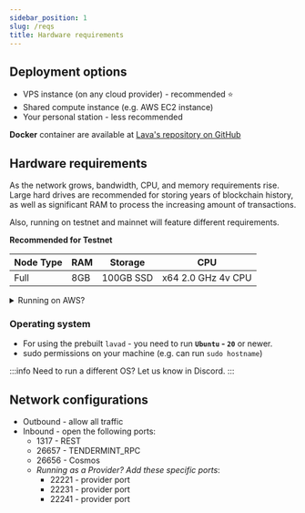 ```yaml
---
sidebar_position: 1
slug: /reqs
title: Hardware requirements
---
```


## Deployment options
- VPS instance (on any cloud provider) - recommended ⭐️
- Shared compute instance (e.g. AWS EC2 instance)
- Your personal station - less recommended

**Docker** container are available at [Lava's repository on GitHub](https://github.com/lavanet/lava/tree/main/docker)

## Hardware requirements

As the network grows, bandwidth, CPU, and memory requirements rise. Large hard drives are recommended for storing years of blockchain history, as well as significant RAM to process the increasing amount of transactions.

Also, running on testnet and mainnet will feature different requirements.

**Recommended for Testnet**

| Node Type     | RAM                   | Storage       | CPU
| -----------   | --------------------- | -----------   | ---
| Full          | 8GB                   | 100GB SSD          | x64 2.0 GHz 4v CPU 

<details>
<summary>Running on AWS?</summary>

Settings:

- Minimum `Instance Type` - **`c4.xlarge`**
- `Configure storage` - **`GP2 drive`**

</details>

### Operating system
- For using the prebuilt `lavad` - you need to run **`Ubuntu` - `20`** or newer.
- sudo permissions on your machine (e.g. can run `sudo hostname`)

:::info
Need to run a different OS? Let us know in Discord.
:::

## Network configurations
- Outbound - allow all traffic
- Inbound - open the following ports:
    - 1317 - REST
    - 26657 - TENDERMINT_RPC
    - 26656 - Cosmos
    - *Running as a Provider? Add these specific ports*:
        - 22221 - provider port
        - 22231 - provider port
        - 22241 - provider port
